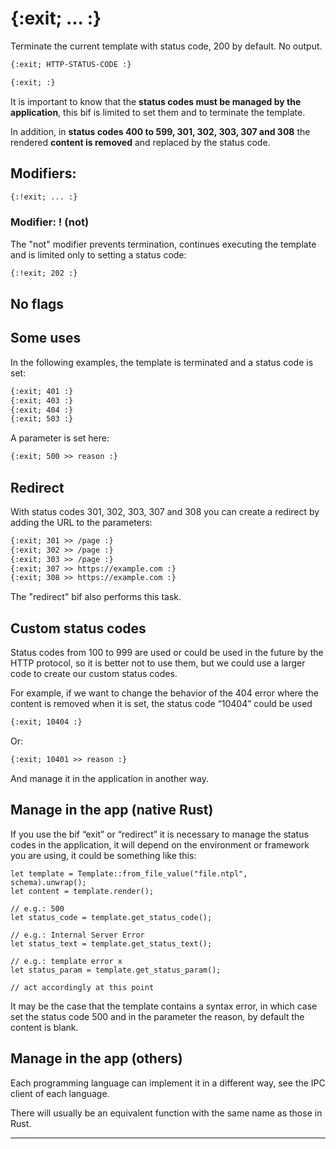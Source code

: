 {:exit; ... :}
==============

Terminate the current template with status code, 200 by default. No output.

```html
{:exit; HTTP-STATUS-CODE :}

{:exit; :}
```

It is important to know that the **status codes must be managed by the application**, this bif is limited to set them and to terminate the template.

In addition, in **status codes 400 to 599, 301, 302, 303, 307 and 308** the rendered **content is removed** and replaced by the status code.

Modifiers:
----------

```html
{:!exit; ... :}
```

### Modifier: ! (not)

The "not" modifier prevents termination, continues executing the template and is limited only to setting a status code:

```html
{:!exit; 202 :}
```

No flags
--------

Some uses
---------

In the following examples, the template is terminated and a status code is set:

```html
{:exit; 401 :}
{:exit; 403 :}
{:exit; 404 :}
{:exit; 503 :}
```

A parameter is set here:

```html
{:exit; 500 >> reason :}
```

Redirect
--------

With status codes 301, 302, 303, 307 and 308 you can create a redirect by adding the URL to the parameters:

```html
{:exit; 301 >> /page :}
{:exit; 302 >> /page :}
{:exit; 303 >> /page :}
{:exit; 307 >> https://example.com :}
{:exit; 308 >> https://example.com :}
```

The "redirect" bif also performs this task.

Custom status codes
-------------------

Status codes from 100 to 999 are used or could be used in the future by the HTTP protocol, so it is better not to use them, but we could use a larger code to create our custom status codes.

For example, if we want to change the behavior of the 404 error where the content is removed when it is set, the status code “10404” could be used

```html
{:exit; 10404 :}
```

Or:

```html
{:exit; 10401 >> reason :}
```

And manage it in the application in another way.

Manage in the app (native Rust)
-------------------------------

If you use the bif “exit” or “redirect” it is necessary to manage the status codes in the application, it will depend on the environment or framework you are using, it could be something like this:

```text
let template = Template::from_file_value("file.ntpl", schema).unwrap();
let content = template.render();

// e.g.: 500
let status_code = template.get_status_code();

// e.g.: Internal Server Error
let status_text = template.get_status_text();

// e.g.: template error x
let status_param = template.get_status_param();

// act accordingly at this point
```

It may be the case that the template contains a syntax error, in which case set the status code 500 and in the parameter the reason, by default the content is blank.

Manage in the app (others)
--------------------------

Each programming language can implement it in a different way, see the IPC client of each language.

There will usually be an equivalent function with the same name as those in Rust.

---
